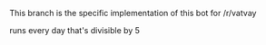 This branch is the specific implementation of this bot for /r/vatvay

runs every day that's divisible by 5